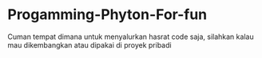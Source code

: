 # Progamming-Phyton-For-fun
Cuman tempat dimana untuk menyalurkan hasrat code saja, silahkan kalau mau dikembangkan atau dipakai di proyek pribadi
